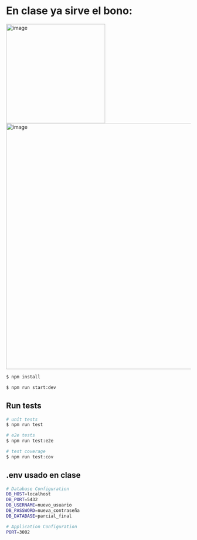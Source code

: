 # En clase ya sirve el bono:

<img width="270" alt="image" src="https://github.com/user-attachments/assets/d8115a93-825d-4737-818d-ac7f32ad8de2" />

<img width="670" alt="image" src="https://github.com/user-attachments/assets/768eb1ae-6ab5-494d-8c12-fa9598655e10" />


```bash
$ npm install
```

```bash
$ npm run start:dev
```

## Run tests

```bash
# unit tests
$ npm run test

# e2e tests
$ npm run test:e2e

# test coverage
$ npm run test:cov
```

## .env usado en clase

```bash
# Database Configuration
DB_HOST=localhost
DB_PORT=5432
DB_USERNAME=nuevo_usuario
DB_PASSWORD=nueva_contraseña
DB_DATABASE=parcial_final

# Application Configuration
PORT=3002
```
